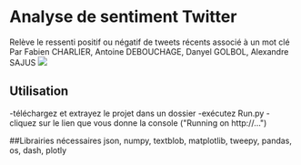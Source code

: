 # Analyse de sentiment Twitter
Relève le ressenti positif ou négatif de tweets récents associé à un mot clé
Par Fabien CHARLIER, Antoine DEBOUCHAGE, Danyel GOLBOL, Alexandre SAJUS
![](example2.gif)

## Utilisation
-téléchargez et extrayez le projet dans un dossier
-exécutez Run.py
-cliquez sur le lien que vous donne la console ("Running on http://...")

##Librairies nécessaires
json, numpy, textblob, matplotlib, tweepy, pandas, os, dash, plotly